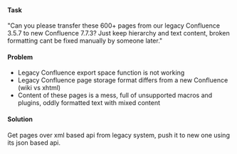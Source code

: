 #### Task
"Can you please transfer these 600+ pages from our legacy Confluence 3.5.7 to new Confluence 7.7.3? Just keep hierarchy and text content, broken formatting cant be fixed manually by someone later."

#### Problem
* Legacy Confluence export space function is not working
* Legacy Confluence page storage format differs from a new Confluence (wiki vs xhtml) 
* Content of these pages is a mess, full of unsupported macros and plugins, oddly formatted text with mixed content

#### Solution
Get pages over xml based api from legacy system, push it to new one using its json based api.




